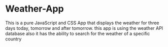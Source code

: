 # Weather-App


This is a pure JavaScript and CSS App that displays the weather for three days today, tomorrow and after tomorrow. this app is using the weather API database also it has the ability to search for the weather of a specific country
